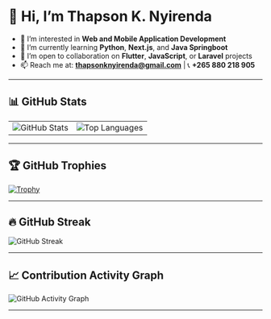 # 👋 Hi, I’m Thapson K. Nyirenda

- 👀 I’m interested in **Web and Mobile Application Development**
- 🌱 I’m currently learning **Python**, **Next.js**, and **Java Springboot**
- 🤝 I’m open to collaboration on **Flutter**, **JavaScript**, or **Laravel** projects
- 📫 Reach me at: **thapsonknyirenda@gmail.com** | 📞 **+265 880 218 905**

---

## 📊 GitHub Stats

<table>
  <tr>
    <td>
      <img src="https://github-readme-stats-theta-ashy.vercel.app/api?username=ThapsonKNyirenda&show_icons=true&count_private=true&include_all_commits=true&theme=radical" alt="GitHub Stats" />
    </td>
    <td>
      <img src="https://github-readme-stats-theta-ashy.vercel.app/api/top-langs/?username=ThapsonKNyirenda&layout=compact&count_private=true&langs_count=8&theme=radical" alt="Top Languages" />
    </td>
  </tr>
</table>

---

## 🏆 GitHub Trophies

[![Trophy](https://github-profile-trophy.vercel.app/?username=ThapsonKNyirenda&theme=radical&column=6&margin-w=10)](https://github.com/ryo-ma/github-profile-trophy)

---

## 🔥 GitHub Streak

![GitHub Streak](https://github-readme-streak-stats.herokuapp.com/?user=ThapsonKNyirenda&theme=radical)

---

## 📈 Contribution Activity Graph

![GitHub Activity Graph](https://github-readme-activity-graph.vercel.app/graph?username=ThapsonKNyirenda&theme=github-compact)

---

<!---
NOTE: Do NOT place any personal access tokens here. They must remain private.
ThapsonKNyirenda/ThapsonKNyirenda is a ✨ special ✨ repository because its README.md appears on your GitHub profile.
--->
